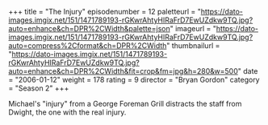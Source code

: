 +++
title = "The Injury"
episodenumber = 12
paletteurl = "https://dato-images.imgix.net/151/1471789193-rGKwrAhtyHIRaFrD7EwUZdkw9TQ.jpg?auto=enhance&ch=DPR%2CWidth&palette=json"
imageurl = "https://dato-images.imgix.net/151/1471789193-rGKwrAhtyHIRaFrD7EwUZdkw9TQ.jpg?auto=compress%2Cformat&ch=DPR%2CWidth"
thumbnailurl = "https://dato-images.imgix.net/151/1471789193-rGKwrAhtyHIRaFrD7EwUZdkw9TQ.jpg?auto=enhance&ch=DPR%2CWidth&fit=crop&fm=jpg&h=280&w=500"
date = "2006-01-12"
weight = 178
rating = 9
director = "Bryan Gordon"
category = "Season 2"
+++

Michael's "injury" from a George Foreman Grill distracts the staff from Dwight, the one with the real injury.